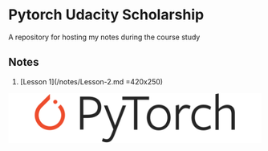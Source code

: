 # Pytorch Udacity Scholarship
A repository for hosting my notes during the course study

## Notes

1. [Lesson 1](/notes/Lesson-2.md =420x250)

![PyTorch Logo](/images/Pytorch_logo_with_text.png)

